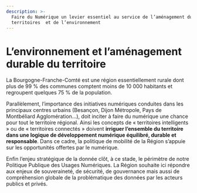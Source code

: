 ```yaml
---
description: >-
  Faire du Numérique un levier essentiel au service de l’aménagement durable des
  territoires  et de l’environnement
---
```


# L’environnement et l’aménagement durable du territoire

La Bourgogne-Franche-Comté est une région essentiellement rurale dont plus de 99 % des communes comptent moins de 10 000 habitants et regroupent quelques 75 % de la population. 

Parallèlement, l’importance des initiatives numériques conduites dans les principaux centres urbains \(Besançon, Dijon Métropole, Pays de Montbéliard Agglomération…\), doit inciter à faire du numérique une chance pour tout le territoire régional. Ainsi les concepts de « territoires intelligents » ou de « territoires connectés » doivent **irriguer l’ensemble du territoire dans une logique de développement numérique équilibré, durable et responsable**. Dans ce cadre, la politique de mobilité de la Région s’appuie sur les opportunités offertes par le numérique. 

Enfin l’enjeu stratégique de la donnée clôt, à ce stade, le périmètre de notre Politique Publique des Usages Numériques. La Région souhaite ici répondre aux enjeux de souveraineté, de sécurité, de gouvernance mais aussi de compréhension globale de la problématique des données par les acteurs publics et privés.

